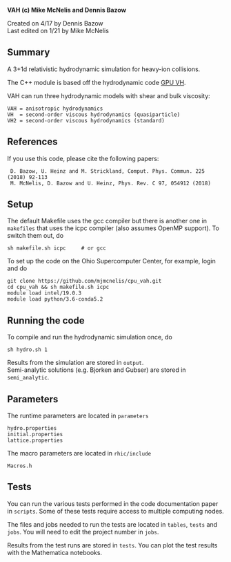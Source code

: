**VAH (c) Mike McNelis and Dennis Bazow**

Created on 4/17 by Dennis Bazow\
Last edited on 1/21 by Mike McNelis

## Summary
A 3+1d relativistic hydrodynamic simulation for heavy-ion collisions.

The C++ module is based off the hydrodynamic code [GPU VH](https://github.com/bazow/gpu-vh.git).

VAH can run three hydrodynamic models with shear and bulk viscosity:

    VAH = anisotropic hydrodynamics
    VH  = second-order viscous hydrodynamics (quasiparticle)
    VH2 = second-order viscous hydrodynamics (standard)


## References

If you use this code, please cite the following papers:

     D. Bazow, U. Heinz and M. Strickland, Comput. Phys. Commun. 225 (2018) 92-113
     M. McNelis, D. Bazow and U. Heinz, Phys. Rev. C 97, 054912 (2018)


## Setup
The default Makefile uses the gcc compiler but there is another one in `makefiles` that uses the icpc compiler (also assumes OpenMP support). To switch them out, do

    sh makefile.sh icpc     # or gcc

To set up the code on the Ohio Supercomputer Center, for example, login and do

    git clone https://github.com/mjmcnelis/cpu_vah.git
    cd cpu_vah && sh makefile.sh icpc
    module load intel/19.0.3
    module load python/3.6-conda5.2


## Running the code
To compile and run the hydrodynamic simulation once, do

    sh hydro.sh 1

Results from the simulation are stored in `output`.\
Semi-analytic solutions (e.g. Bjorken and Gubser) are stored in `semi_analytic`.


## Parameters

The runtime parameters are located in `parameters`

    hydro.properties
    initial.properties
    lattice.properties

The macro parameters are located in `rhic/include`

    Macros.h


## Tests

You can run the various tests performed in the code documentation paper in `scripts`. Some of these tests require access to multiple computing nodes.

The files and jobs needed to run the tests are located in `tables`, `tests` and `jobs`. You will need to edit the project number in `jobs`.

Results from the test runs are stored in `tests`. You can plot the test results with the Mathematica notebooks.
